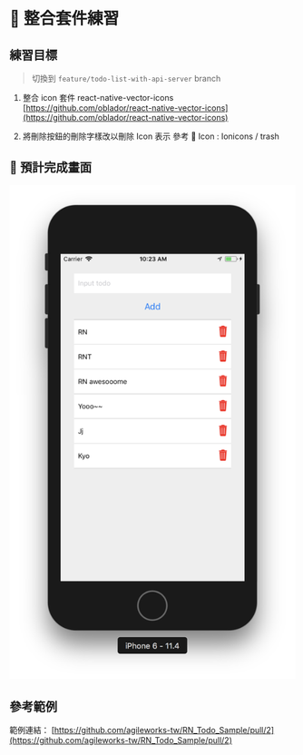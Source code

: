 #  整合套件練習

## 練習目標

> 切換到 `feature/todo-list-with-api-server` branch

1.  整合 icon 套件 react-native-vector-icons [https://github.com/oblador/react-native-vector-icons](https://github.com/oblador/react-native-vector-icons)

2.  將刪除按鈕的刪除字樣改以刪除 Icon 表示
    參考  Icon : Ionicons / trash

##  預計完成畫面

![add-trash-icons](assets/add-trash-icon.png)

## 參考範例

範例連結： [https://github.com/agileworks-tw/RN_Todo_Sample/pull/2](https://github.com/agileworks-tw/RN_Todo_Sample/pull/2)
